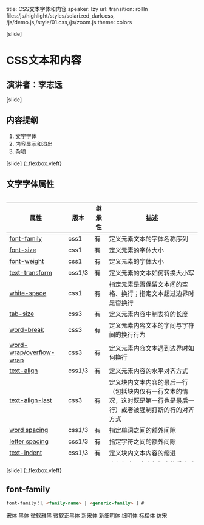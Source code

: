 title: CSS文本字体和内容
speaker: lzy
url: 
transition: rollIn
files:/js/highlight/styles/solarized_dark.css, /js/demo.js,/style/01.css,/js/zoom.js
theme: colors

[slide]
# CSS文本和内容
## 演讲者：李志远

[slide]
## 内容提纲
1. 文字字体
2. 内容显示和溢出
3. 杂项

[slide] {:.flexbox.vleft}
## 文字字体属性
<div style="max-height:700px;overflow:scroll">
    <table class="thin">
        <thead>
        <tr>
            <th>属性</th>
            <th>版本</th>
            <th>继承性</th>
            <th>描述</th>
        </tr>
        </thead>
        <tbody>
        <tr>
            <td><a href="#">font-family</a></td>
            <td>css1</td>
            <td>有</td>
            <td>定义元素文本的字体名称序列</td>
        </tr>
        <tr>
            <td><a href="#">font-size</a></td>
            <td>css1</td>
            <td>有</td>
            <td>定义元素的字体大小</td>
        </tr>
        <tr>
            <td><a href="#">font-weight</a></td>
            <td>css1</td>
            <td>有</td>
            <td>定义元素的字体大小</td>
        </tr>
        <tr>
            <td><a href="#">text-transform</a></td>
            <td>css1/3</td>
            <td>有</td>
            <td>定义元素的文本如何转换大小写</td>
        </tr>
        <tr>
            <td><a href="#">white-space</a></td>
            <td>css1</td>
            <td>有</td>
            <td>指定元素是否保留文本间的空格、换行；指定文本超过边界时是否换行</td>
        </tr>
        <tr>
            <td><a href="#">tab-size</a></td>
            <td>css3</td>
            <td>有</td>
            <td>定义元素内容中制表符的长度</td>
        </tr>
        <tr>
            <td><a href="#">word-break</a></td>
            <td>css3</td>
            <td>有</td>
            <td>定义元素内容文本的字间与字符间的换行行为</td>
        </tr>
        <tr>
            <td><a href="#">word-wrap/overflow-wrap</a></td>
            <td>css3</td>
            <td>有</td>
            <td>定义元素内容文本遇到边界时如何换行</td>
        </tr>
        <tr>
            <td><a href="#">text-align</a></td>
            <td>css1/3</td>
            <td>有</td>
            <td>定义元素内容的水平对齐方式</td>
        </tr>
        <tr>
            <td><a href="#">text-align-last</a></td>
            <td>css3</td>
            <td>有</td>
            <td>定义块内文本内容的最后一行（包括块内仅有一行文本的情况，这时既是第一行也是最后一行）或者被强制打断的行的对齐方式</td>
        </tr>
        <tr>
            <td><a href="#">word spacing</a></td>
            <td>css1/3</td>
            <td>有</td>
            <td>指定单词之间的额外间隙</td>
        </tr>
        <tr>
            <td><a href="#">letter spacing</a></td>
            <td>css1/3</td>
            <td>有</td>
            <td>指定字符之间的额外间隙</td>
        </tr>
        <tr>
            <td><a href="#">text-indent</a></td>
            <td>css1/3</td>
            <td>有</td>
            <td>定义块内文本内容的缩进</td>
        </tr>
        <tr>
            <td><a href="#">vertical-align</a></td>
            <td>css1/2</td>
            <td>无</td>
            <td>定义行内元素在行框内的垂直对齐方式</td>
        </tr>
        <tr>
            <td><a href="#">line-height</a></td>
            <td>css1</td>
            <td>有</td>
            <td>定义元素中行框的最小高度</td>
        </tr>
        </tbody>
    </table>
</div>

[slide] {:.flexbox.vleft}
## font-family
```html
font-family：[ <family-name> | <generic-family> ] #
```

<span style="font-family:'SimSun'">宋体</span>
<span style="font-family:'SimHei'">黑体</span>
<span style="font-family:'Microsoft YaHei'">微软雅黑</span>
<span style="font-family:'Microsoft JhengHei'">微软正黑体</span>
<span style="font-family:'NSimSun'">新宋体</span>
<span style="font-family:'PMingLiU'">新细明体</span>
<span style="font-family:'MingLiU'">细明体</span>
<span style="font-family:'DFKai-SB'">标楷体</span>
<span style="font-family:'KaiTi'">仿宋</span>
